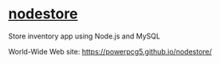 # [nodestore](https://powerpcg5.github.io/nodestore/)
Store inventory app using Node.js and MySQL

World-Wide Web site:  https://powerpcg5.github.io/nodestore/
